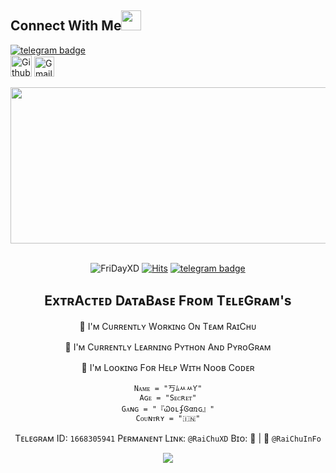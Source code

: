 ## Connect With Me<img src="https://github.com/TheDudeThatCode/TheDudeThatCode/blob/master/Assets/Handshake.gif" height="32px">

[![telegram badge](https://img.shields.io/badge/Telegram-30302f?style=flat&logo=telegram)](https://t.me/SammyXD)<br>
[<img src="https://github.githubassets.com/images/modules/logos_page/GitHub-Mark.png" alt="Github logo" width="34">](https://github.com/SammyXD) [<img src="https://github.com/TheDudeThatCode/TheDudeThatCode/blob/master/Assets/Gmail.svg" alt="Gmail logo" height="32">](mailto:arkamtg.mrsammyxd@gmail.com)



<div margin-left: 400px align="center" width="600">

<img src="https://github.com/FriDayXD/FriDayXD/blob/main/HEHECODE.gif" alt=" Hello <𝚌𝚘𝚍𝚎𝚛𝚜/> " width="1200" height="250"/>
</div>

<div align="center" width="50">
  
<br><img src="https://komarev.com/ghpvc/?username=FriDayXD&style=flat-square" alt="FriDayXD" />
[![Hits](https://hits.seeyoufarm.com/api/count/incr/badge.svg?url=https%3A%2F%2Fgithub.com%2FFriDayXD&count_bg=%2379C83D&title_bg=%23555555&icon=mediafire.svg&icon_color=%23E7E7E7&title=HITS&edge_flat=false)](https://hits.seeyoufarm.com)
[![telegram badge](https://img.shields.io/badge/Telegram-30302f?style=flat&logo=telegram)](https://t.me/SammyXD)



## ExᴛʀAᴄᴛᴇᴅ DᴀᴛᴀBᴀsᴇ Fʀᴏᴍ TᴇʟᴇGʀᴀᴍ's 

🔭  I'ᴍ Cᴜʀʀᴇɴᴛʟʏ Wᴏʀᴋɪɴɢ Oɴ Tᴇᴀᴍ RᴀɪCʜᴜ

🌱  I'ᴍ Cᴜʀʀᴇɴᴛʟʏ Lᴇᴀʀɴɪɴɢ Pʏᴛʜᴏɴ Aɴᴅ PʏʀᴏGʀᴀᴍ

🤔  I'ᴍ Lᴏᴏᴋɪɴɢ Fᴏʀ Hᴇʟᴘ Wɪᴛʜ Nᴏᴏʙ Cᴏᴅᴇʀ

```
Nᴀᴍᴇ = "丂ﾑﾶﾶƳ"
Aɢᴇ = "Sᴇᴄʀᴇᴛ"
Gᴀɴɢ = "『ᏇօʟʄᎶαռɢ』"
Cᴏᴜɴᴛʀʏ = "🇮🇳"
```
Tᴇʟᴇɢʀᴀᴍ ID: `1668305941`
Pᴇʀᴍᴀɴᴇɴᴛ Lɪɴᴋ: `@RaiChuXD`
Bɪᴏ: 💙 | 🤟 `@RaiChuInFo` 

<p align="center"><a href="https://github.com/FriDayXD"><img src="https://github-readme-stats.vercel.app/api?username=FriDayXD&show_icons=true&theme=radical"></a></p>
<p align="center"><a href="https://github.com/FriDayXD"><img src="ht
